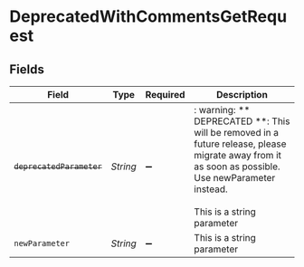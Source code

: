 # DeprecatedWithCommentsGetRequest


## Fields

| Field                                                                                                                                                                         | Type                                                                                                                                                                          | Required                                                                                                                                                                      | Description                                                                                                                                                                   |
| ----------------------------------------------------------------------------------------------------------------------------------------------------------------------------- | ----------------------------------------------------------------------------------------------------------------------------------------------------------------------------- | ----------------------------------------------------------------------------------------------------------------------------------------------------------------------------- | ----------------------------------------------------------------------------------------------------------------------------------------------------------------------------- |
| ~~`deprecatedParameter`~~                                                                                                                                                     | *String*                                                                                                                                                                      | :heavy_minus_sign:                                                                                                                                                            | : warning: ** DEPRECATED **: This will be removed in a future release, please migrate away from it as soon as possible. Use newParameter instead.<br/><br/>This is a string parameter |
| `newParameter`                                                                                                                                                                | *String*                                                                                                                                                                      | :heavy_minus_sign:                                                                                                                                                            | This is a string parameter                                                                                                                                                    |